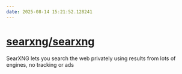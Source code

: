```yaml
---
date: 2025-08-14 15:21:52.128241
---
```


# [searxng/searxng](https://github.com/searxng/searxng)

SearXNG lets you search the web privately using results from lots of engines, no tracking or ads